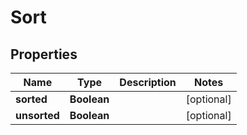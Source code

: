 
# Sort

## Properties
Name | Type | Description | Notes
------------ | ------------- | ------------- | -------------
**sorted** | **Boolean** |  |  [optional]
**unsorted** | **Boolean** |  |  [optional]




